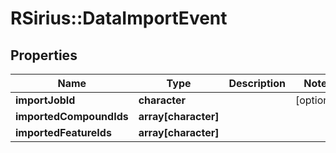 # RSirius::DataImportEvent


## Properties
Name | Type | Description | Notes
------------ | ------------- | ------------- | -------------
**importJobId** | **character** |  | [optional] 
**importedCompoundIds** | **array[character]** |  | 
**importedFeatureIds** | **array[character]** |  | 


